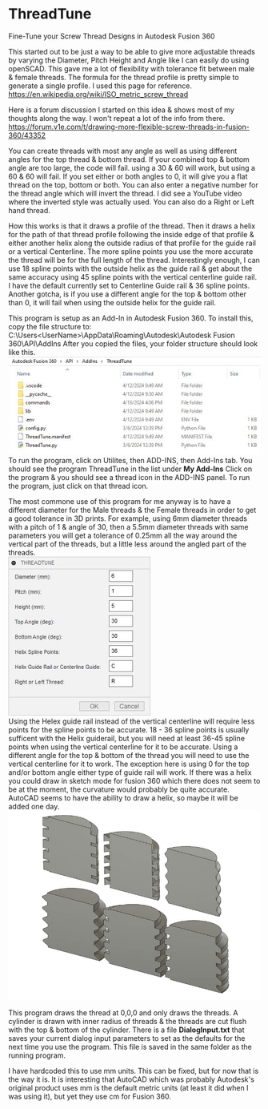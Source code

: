 # ThreadTune
Fine-Tune your Screw Thread Designs in Autodesk Fusion 360

This started out to be just a way to be able to give more adjustable threads by varying the Diameter, Pitch Height and Angle like I can easily do using openSCAD.  This gave me a lot of flexibility with tolerance fit between male & female threads.  The formula for the thread profile is pretty simple to generate a single profile.  I used this page for reference.
https://en.wikipedia.org/wiki/ISO_metric_screw_thread

Here is a forum discussion I started on this idea & shows most of my thoughts along the way.  I won't repeat a lot of the info from there.
https://forum.v1e.com/t/drawing-more-flexible-screw-threads-in-fusion-360/43352

You can create threads with most any angle as well as using different angles for the top thread & bottom thread.  If your combined top & bottom angle are too large, the code will fail.  using a 30 & 60 will work, but using a 60 & 60 will fail.  If you set either or both angles to 0, it will give you a flat thread on the top, bottom or both.  You can also enter a negative number for the thread angle which will invert the thread.  I did see a YouTube video where the inverted style was actually used.  You can also do a Right or Left hand thread.

How this works is that it draws a profile of the thread.  Then it draws a helix for the path of that thread profile following the inside edge of that profile & either another helix along the outside radius of that profile for the guide rail or a vertical Centerline.  The more spline points you use the more accurate the thread will be for the full length of the thread.  Interestingly enough, I can use 18 spline points with the outside helix as the guide rail & get about the same accuracy using 45 spline points with the vertical centerline guide rail.  I have the default currently set to Centerline Guide rail & 36 spline points.  Another gotcha, is if you use a different angle for the top & bottom other than 0, it will fail when using the outside helix for the guide rail.

This program is setup as an Add-In in Autodesk Fusion 360.  To install this, copy the file structure to:
C:\Users\<UserName>\AppData\Roaming\Autodesk\Autodesk Fusion 360\API\AddIns
After you copied the files, your folder structure should look like this.<br>
![ThreadTune Folder](ThreadTuneFolder.JPG)<br>
To run the program, click on Utilites, then ADD-INS, then Add-Ins tab.  You should see the program ThreadTune in the list under **My Add-Ins**
Click on the program & you should see a thread icon in the ADD-INS panel.  To run the program, just click on that thread icon.

The most commone use of this program for me anyway is to have a different diameter for the Male threads & the Female threads in order to get a good tolerance in 3D prints.  For example, using 6mm diameter threads with a pitch of 1 & angle of 30, then a 5.5mm diameter threads with same parameters you will get a tolerance of 0.25mm all the way around the vertical part of the threads, but a little less around the angled part of the threads.<br>
![ThreadTune Dialogbox](ThreadTuneDialog.JPG)<br>
Using the Helex guide rail instead of the vertical centerline will require less points for the spline points to be accurate.  18 - 36 spline points is usually sufficent with the Helix guiderail, but you will need at least 36-45 spline points when using the vertical centerline for it to be accurate.  Using a different angle for the top & bottom of the thread you will need to use the vertical centerline for it to work.  The exception here is using 0 for the top and/or bottom angle either type of guide rail will work.  If there was a helix you could draw in sketch mode for fusion 360 which there does not seem to be at the moment, the curvature would probably be quite accurate.  AutoCAD seems to have the ability to draw a helix, so maybe it will be added one day.<br>
![ThreadTune Types](Thread_Types_800x600.jpg)<br>

This program draws the thread at 0,0,0 and only draws the threads.  A cylinder is drawn with inner radius of threads & the threads are cut flush with the top & bottom of the cylinder.  There is a file **DialogInput.txt** that saves your current dialog input parameters to set as the defaults for the next time you use the program.  This file is saved in the same folder as the running program.

I have hardcoded this to use mm units.  This can be fixed, but for now that is the way it is.  It is interesting that AutoCAD which was probably Autodesk's original product uses mm is the default metric units (at least it did when I was using it), but yet they use cm for Fusion 360.
